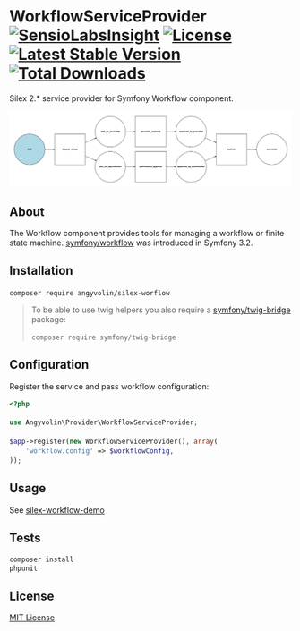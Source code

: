 # WorkflowServiceProvider [![SensioLabsInsight](https://insight.sensiolabs.com/projects/c7b71caa-7264-4e8b-85b2-879c675bde5f/mini.png)](https://insight.sensiolabs.com/projects/c7b71caa-7264-4e8b-85b2-879c675bde5f) [![License](https://poser.pugx.org/angyvolin/silex-workflow/license)](https://packagist.org/packages/angyvolin/silex-workflow) [![Latest Stable Version](https://poser.pugx.org/angyvolin/silex-workflow/v/stable)](https://packagist.org/packages/angyvolin/silex-workflow) [![Total Downloads](https://poser.pugx.org/angyvolin/silex-workflow/downloads)](https://packagist.org/packages/angyvolin/silex-workflow)

Silex 2.* service provider for Symfony Workflow component.

[![silex-workflow-image](https://github.com/angyvolin/silex-workflow-demo/blob/master/web/img/workflow.png)](https://github.com/angyvolin/silex-workflow-demo)

## About
The Workflow component provides tools for managing a workflow or finite state machine. [symfony/workflow](https://github.com/symfony/workflow) was introduced in Symfony 3.2.

## Installation
`composer require angyvolin/silex-worflow`

> To be able to use twig helpers you also require a [symfony/twig-bridge](https://github.com/symfony/twig-bridge) package:
> 
> `composer require symfony/twig-bridge`

## Configuration
Register the service and pass workflow configuration:

```php
<?php

use Angyvolin\Provider\WorkflowServiceProvider;

$app->register(new WorkflowServiceProvider(), array(
    'workflow.config' => $workflowConfig,
));

```

## Usage
See [silex-workflow-demo](https://github.com/angyvolin/silex-workflow-demo)

## Tests

    composer install
    phpunit

## License
[MIT License](LICENSE.md)
